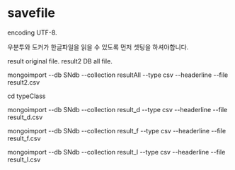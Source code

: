 # savefile
encoding UTF-8.

우분투와 도커가 한글파일을 읽을 수 있도록 먼저 셋팅을 하셔야합니다.

result original file. 
result2 DB all file.  

mongoimport --db SNdb --collection resultAll --type csv --headerline --file result2.csv

cd typeClass

mongoimport --db SNdb --collection result_d --type csv --headerline --file result_d.csv

mongoimport --db SNdb --collection result_f --type csv --headerline --file result_f.csv

mongoimport --db SNdb --collection result_l --type csv --headerline --file result_l.csv


